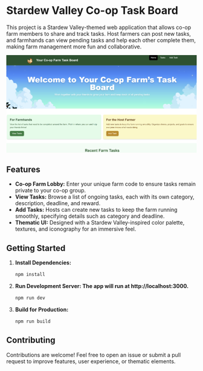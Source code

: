# Stardew Valley Co-op Task Board

This project is a Stardew Valley-themed web application that allows co-op farm members to share and track tasks. Host farmers can post new tasks, and farmhands can view pending tasks and help each other complete them, making farm management more fun and collaborative.

<img src="public/overview.png" alt="Stardew Co-op Task Board screenshot" />

## Features

- **Co-op Farm Lobby:** Enter your unique farm code to ensure tasks remain private to your co-op group.
- **View Tasks:** Browse a list of ongoing tasks, each with its own category, description, deadline, and reward.
- **Add Tasks:** Hosts can create new tasks to keep the farm running smoothly, specifying details such as category and deadline.
- **Thematic UI:** Designed with a Stardew Valley-inspired color palette, textures, and iconography for an immersive feel.

## Getting Started

1. **Install Dependencies:**
   ```bash
   npm install
   ```
2. **Run Development Server: The app will run at http://localhost:3000.**
   ```bash
   npm run dev
   ```
3. **Build for Production:**
   ```bash
   npm run build
   ```

## Contributing

Contributions are welcome! Feel free to open an issue or submit a pull request to improve features, user experience, or thematic elements.